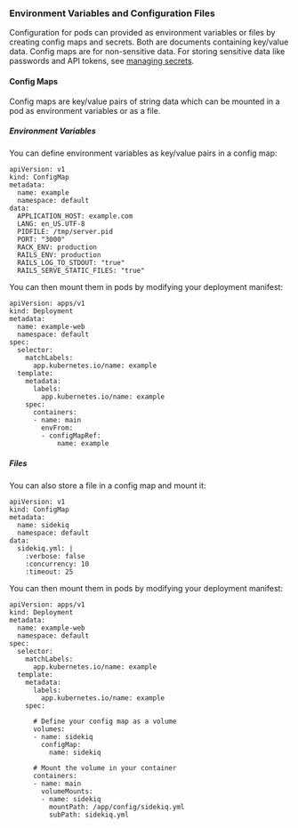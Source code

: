 ### Environment Variables and Configuration Files

Configuration for pods can provided as environment variables or files by
creating config maps and secrets. Both are documents containing
key/value data. Config maps are for non-sensitive data. For storing
sensitive data like passwords and API tokens, see [managing
secrets](#managing-secrets).

#### Config Maps

Config maps are key/value pairs of string data which can be mounted in a
pod as environment variables or as a file.

##### Environment Variables

You can define environment variables as key/value pairs in a config map:

```
apiVersion: v1
kind: ConfigMap
metadata:
  name: example
  namespace: default
data:
  APPLICATION_HOST: example.com
  LANG: en_US.UTF-8
  PIDFILE: /tmp/server.pid
  PORT: "3000"
  RACK_ENV: production
  RAILS_ENV: production
  RAILS_LOG_TO_STDOUT: "true"
  RAILS_SERVE_STATIC_FILES: "true"
```

You can then mount them in pods by modifying your deployment manifest:

```
apiVersion: apps/v1
kind: Deployment
metadata:
  name: example-web
  namespace: default
spec:
  selector:
    matchLabels:
      app.kubernetes.io/name: example
  template:
    metadata:
      labels:
        app.kubernetes.io/name: example
    spec:
      containers:
      - name: main
        envFrom:
        - configMapRef:
            name: example
```

##### Files

You can also store a file in a config map and mount it:

```
apiVersion: v1
kind: ConfigMap
metadata:
  name: sidekiq
  namespace: default
data:
  sidekiq.yml: |
    :verbose: false
    :concurrency: 10
    :timeout: 25
```

You can then mount them in pods by modifying your deployment manifest:

```
apiVersion: apps/v1
kind: Deployment
metadata:
  name: example-web
  namespace: default
spec:
  selector:
    matchLabels:
      app.kubernetes.io/name: example
  template:
    metadata:
      labels:
        app.kubernetes.io/name: example
    spec:

      # Define your config map as a volume
      volumes:
      - name: sidekiq
        configMap:
          name: sidekiq

      # Mount the volume in your container
      containers:
      - name: main
        volumeMounts:
        - name: sidekiq
          mountPath: /app/config/sidekiq.yml
          subPath: sidekiq.yml
```
